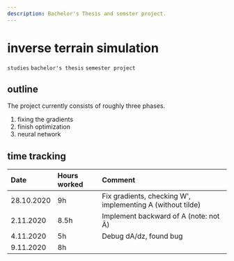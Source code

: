 ```yaml
---
description: Bachelor's Thesis and semster project.
---
```


# inverse terrain simulation

`studies` `bachelor's thesis` `semester project`

## outline

The project currently consists of roughly three phases. 

1. fixing the gradients
2. finish optimization
3. neural network

## time tracking

| Date | Hours worked | Comment |
| :--- | :--- | :--- |
| 28.10.2020 | 9h | Fix gradients, checking W', implementing A \(without tilde\) |
| 2.11.2020 | 8.5h | Implement backward of A \(note: not Ã\) |
| 4.11.2020 | 5h | Debug dA/dz, found bug |
| 9.11.2020 | 8h |  |



